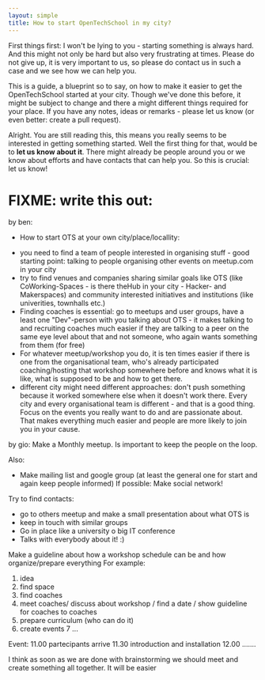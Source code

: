 ```yaml
---
layout: simple
title: How to start OpenTechSchool in my city?
---
```


First things first: I won't be lying to you - starting something is always hard. And this might not only be hard but also very frustrating at times. Please do not give up, it is very important to us, so please do contact us in such a case and we see how we can help you.

This is a guide, a blueprint so to say, on how to make it easier to get the OpenTechSchool started at your city. Though we've done this before, it might be subject to change and there a might different things required for your place. If you have any notes, ideas or remarks - please let us know (or even better: create a pull request).

Alright. You are still reading this, this means you really seems to be interested in getting something started. Well the first thing for that, would be to **let us know about it**. There might already be people around you or we know about efforts and have contacts that can help you. So this is crucial: let us know!

# FIXME: write this out:

by ben:
- How to start OTS at your own city/place/locallity:
 * you need to find a team of people interested in organising stuff - good starting point: talking to people organising other events on meetup.com in your city
 * try to find venues and companies sharing similar goals like OTS (like CoWorking-Spaces - is there theHub in your city - Hacker- and Makerspaces) and community interested initiatives and institutions (like univerities, townhalls etc.)
 * Finding coaches is essential: go to meetups and user groups, have a least one "Dev"-person with you talking about OTS - it makes talking to and recruiting coaches much easier if they are talking to a peer on the same eye level about that and not someone, who again wants something from them (for free)
 * For whatever meetup/workshop you do, it is ten times easier if there is one from the organisational team, who's already participated coaching/hosting that workshop somewhere before and knows what it is like, what is supposed to be and how to get there.
 * different city might need different approaches: don't push something because it worked somewhere else when it doesn't work there. Every city and every organisational team is different - and that is a good thing. Focus on the events you really want to do and are passionate about. That makes everything much easier and people are more likely to join you in your cause.


by gio:
Make a Monthly meetup. Is important to keep the people on the loop.

Also:
 - Make mailing list and google group (at least the general one for start and again keep people informed)
If possible: Make social network! 

Try to find contacts:
- go to others meetup and make a small presentation about what OTS is
- keep in touch with similar groups
- Go in place like a university o big IT conference
- Talks with everybody about it! :)

Make a guideline about how a workshop schedule can be and how organize/prepare everything 
For example:
1. idea 
2. find space 
3. find coaches
4. meet coaches/ discuss about workshop / find a date / show guideline for coaches to coaches
5. prepare curriculum (who can do it)
6. create events
7 ...

Event:
11.00 partecipants arrive
11.30 introduction and installation 
12.00 .......

I think as soon as we are done with brainstorming we should meet and create something all together. 
It will be easier